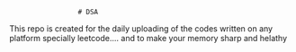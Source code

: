                      # DSA 
This repo is created for the daily uploading of the codes written on any platform specially leetcode....  and to make your memory sharp and helathy                      
